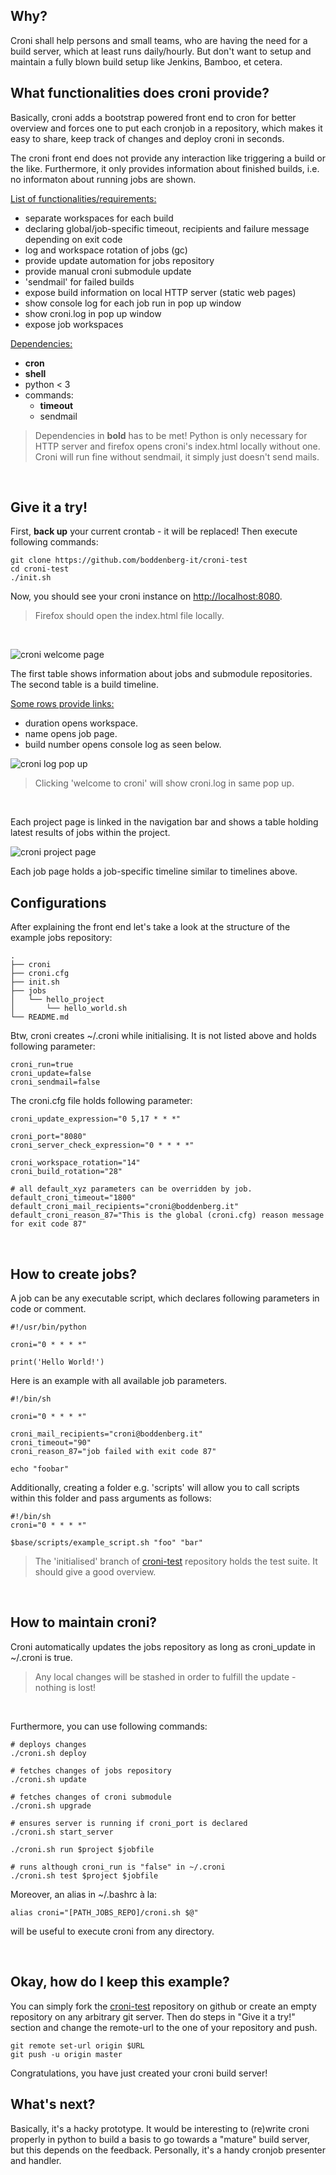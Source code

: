 ## Why?

Croni shall help persons and small teams, who are having the need for a build server, which at least runs daily/hourly. But don't want to setup and maintain a fully blown build setup like Jenkins, Bamboo, et cetera.
<br>

## What functionalities does croni provide?

Basically, croni adds a bootstrap powered front end to cron for better overview and forces one to put each cronjob in a repository, which makes it easy to share, keep track of changes and deploy croni in seconds.

The croni front end does not provide any interaction like triggering a build or the like. Furthermore, it only provides information about finished builds, i.e. no informaton about running jobs are shown.

<u>List of functionalities/requirements:</u>

* separate workspaces for each build
* declaring global/job-specific timeout, recipients and failure message depending on exit code
* log and workspace rotation of jobs (gc)
* provide update automation for jobs repository
* provide manual croni submodule update
* 'sendmail' for failed builds
* expose build information on local HTTP server (static web pages)
* show console log for each job run in pop up window
* show croni.log in pop up window
* expose job workspaces

<u>Dependencies:</u>

* <b>cron</b>
* <b>shell</b>
* python < 3
* commands:
  * <b>timeout</b>
  * sendmail

> Dependencies in <b>bold</b> has to be met!
> Python is only necessary for HTTP server and firefox opens croni's index.html locally without one.
> Croni will run fine without sendmail, it simply just doesn't send mails.

<br>

## Give it a try!

First, <b>back up</b> your current crontab - it will be replaced! Then execute following commands:

```
git clone https://github.com/boddenberg-it/croni-test
cd croni-test
./init.sh
```

Now, you should see your croni instance on [http://localhost:8080](http://localhost:8080).
> Firefox should open the index.html file locally.
<br>

![croni welcome page](https://boddenberg.it/croni/croni_welcome_page.png)

The first table shows information about jobs and submodule repositories. The second table is a build timeline.

<u>Some rows provide links:</u>
* duration opens workspace.
* name opens job page.
* build number opens console log as seen below.

![croni log pop up](https://boddenberg.it/croni/croni_log_popup.png)
> Clicking 'welcome to croni' will show croni.log in same pop up.
<br>

Each project page is linked in the navigation bar and shows a table holding latest results of jobs within the project.

![croni project page](https://boddenberg.it/croni/croni_project_page.png)

Each job page holds a job-specific timeline similar to timelines above.
<br>

## Configurations

After explaining the front end let's take a look at the structure of the example jobs repository:
```
.
├── croni
├── croni.cfg
├── init.sh
├── jobs
│   └── hello_project
│       └── hello_world.sh
└── README.md
```

Btw, croni creates ~/.croni while initialising. It is not listed above and holds following parameter:
```
croni_run=true
croni_update=false
croni_sendmail=false
```

The croni.cfg file holds following parameter:
```
croni_update_expression="0 5,17 * * *"

croni_port="8080"
croni_server_check_expression="0 * * * *"

croni_workspace_rotation="14"
croni_build_rotation="28"

# all default_xyz parameters can be overridden by job.
default_croni_timeout="1800"
default_croni_mail_recipients="croni@boddenberg.it"
default_croni_reason_87="This is the global (croni.cfg) reason message for exit code 87"
```
<br>

## How to create jobs?

A job can be any executable script, which declares following parameters in code or comment.
```
#!/usr/bin/python

croni="0 * * * *"

print('Hello World!')
```

Here is an example with all available job parameters.
```
#!/bin/sh

croni="0 * * * *"

croni_mail_recipients="croni@boddenberg.it"
croni_timeout="90"
croni_reason_87="job failed with exit code 87"

echo "foobar"
```

Additionally, creating a folder e.g. 'scripts' will allow you to call scripts within this folder and pass arguments as follows:
```
#!/bin/sh
croni="0 * * * *"

$base/scripts/example_script.sh "foo" "bar"
```
> The 'initialised' branch of [croni-test](https://github.com/boddenberg-it/croni-test/tree/initialised) repository holds the test suite. It should give a good overview.

<br>

## How to maintain croni?

Croni automatically updates the jobs repository as long as croni_update in ~/.croni is true.
> Any local changes will be stashed in order to fulfill the update - nothing is lost!
<br>

Furthermore, you can use following commands:
```
# deploys changes
./croni.sh deploy

# fetches changes of jobs repository
./croni.sh update

# fetches changes of croni submodule
./croni.sh upgrade

# ensures server is running if croni_port is declared
./croni.sh start_server

./croni.sh run $project $jobfile

# runs although croni_run is "false" in ~/.croni
./croni.sh test $project $jobfile
```

Moreover, an alias in ~/.bashrc à la:
```
alias croni="[PATH_JOBS_REPO]/croni.sh $@"
```
will be useful to execute croni from any directory.

<br>

## Okay, how do I keep this example?

You can simply fork the [croni-test](https://github.com/boddenberg-it/croni-test/) repository on github or create an empty repository on any arbitrary git server. Then do steps in "Give it a try!" section and change the remote-url to the one of your repository and push.

```
git remote set-url origin $URL
git push -u origin master
```

Congratulations, you have just created your croni build server!
<br>

## What's next?

Basically, it's a hacky prototype. It would be interesting to (re)write croni properly in python to build a basis to go towards a "mature" build server, but this depends on the feedback. Personally, it's a handy cronjob presenter and handler.
